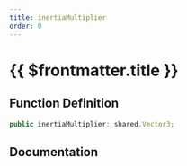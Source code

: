 ```yaml
---
title: inertiaMultiplier
order: 0
---
```


# {{ $frontmatter.title }}

## Function Definition

```ts
public inertiaMultiplier: shared.Vector3;
```

## Documentation

<!--@include: ./parts/inertiaMultiplier.md-->

